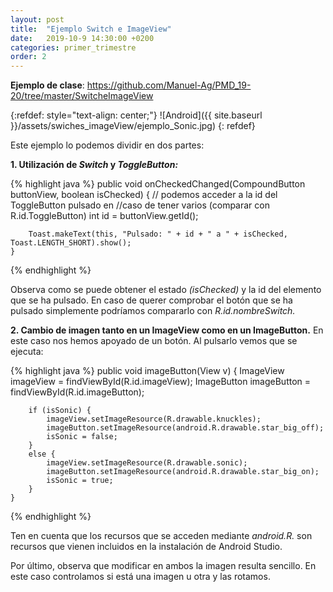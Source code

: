 ```yaml
---
layout: post
title:  "Ejemplo Switch e ImageView"
date:   2019-10-9 14:30:00 +0200
categories: primer_trimestre
order: 2
---
```


**Ejemplo de clase**: <https://github.com/Manuel-Ag/PMD_19-20/tree/master/SwitcheImageView>

{:refdef: style="text-align: center;"}
![Android]({{ site.baseurl }}/assets/swiches_imageView/ejemplo_Sonic.jpg)
{: refdef}

Este ejemplo lo podemos dividir en dos partes:

__1. Utilización de *Switch* y *ToggleButton:*__

{% highlight java %}
public void onCheckedChanged(CompoundButton buttonView, boolean isChecked) {
        // podemos acceder a la id del ToggleButton pulsado en
        //caso de tener varios (comparar con R.id.ToggleButton)
        int id = buttonView.getId();

        Toast.makeText(this, "Pulsado: " + id + " a " + isChecked, Toast.LENGTH_SHORT).show();
    }
{% endhighlight %}

Observa como se puede obtener el estado *(isChecked)* y la id del elemento que se ha pulsado. En caso de querer comprobar el botón que se ha pulsado simplemente podríamos compararlo con *R.id.nombreSwitch.* 


__2. Cambio de imagen tanto en un ImageView como en un ImageButton.__ En este caso nos hemos apoyado de un botón. Al pulsarlo vemos que se ejecuta:

{% highlight java %}
public void imageButton(View v) {
        ImageView imageView = findViewById(R.id.imageView);
        ImageButton imageButton = findViewById(R.id.imageButton);

        if (isSonic) {
            imageView.setImageResource(R.drawable.knuckles);
            imageButton.setImageResource(android.R.drawable.star_big_off);
            isSonic = false;
        }
        else {
            imageView.setImageResource(R.drawable.sonic);
            imageButton.setImageResource(android.R.drawable.star_big_on);
            isSonic = true;
        }
    }
{% endhighlight %}

Ten en cuenta que los recursos que se acceden mediante *android.R.* son recursos que vienen incluidos en la instalación de Android Studio.
 
Por último, observa que modificar en ambos la imagen resulta sencillo. En este caso controlamos si está una imagen u otra y las rotamos.
